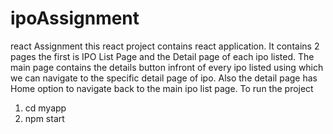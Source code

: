 # ipoAssignment
react Assignment
this react project contains react application. It contains 2 pages the first is IPO List Page and the Detail page of each ipo listed.
The main page contains the details button infront of every ipo listed using which we can navigate to the specific detail page of ipo. Also the detail page has Home option to navigate back to the main ipo list page.
To run the project
1. cd myapp
2. npm start
